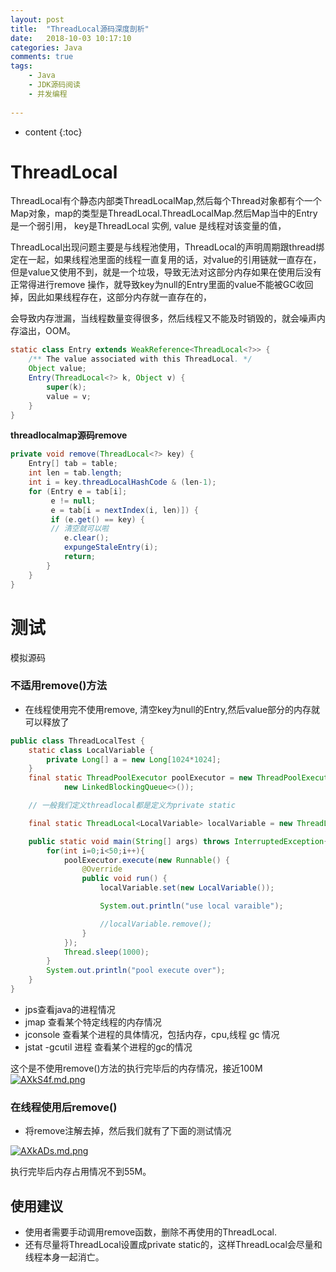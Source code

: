 ```yaml
---
layout: post
title:  "ThreadLocal源码深度剖析"
date:   2018-10-03 10:17:10
categories: Java
comments: true
tags:
    - Java
    - JDK源码阅读
    - 并发编程
   
---
```


* content
{:toc}

# ThreadLocal
ThreadLocal有个静态内部类ThreadLocalMap,然后每个Thread对象都有个一个Map对象，map的类型是ThreadLocal.ThreadLocalMap.然后Map当中的Entry 是一个弱引用， key是ThreadLocal 实例, value 是线程对该变量的值，

ThreadLocal出现问题主要是与线程池使用，ThreadLocal的声明周期跟thread绑定在一起，如果线程池里面的线程一直复用的话，对value的引用链就一直存在，但是value又使用不到，就是一个垃圾，导致无法对这部分内存如果在使用后没有正常得进行remove 操作，就导致key为null的Entry里面的value不能被GC收回掉，因此如果线程存在，这部分内存就一直存在的，

会导致内存泄漏，当线程数量变得很多，然后线程又不能及时销毁的，就会噪声内存溢出，OOM。


```java
static class Entry extends WeakReference<ThreadLocal<?>> {
    /** The value associated with this ThreadLocal. */
    Object value;
    Entry(ThreadLocal<?> k, Object v) {
        super(k);
        value = v;
    }
}
```



**threadlocalmap源码remove**


```java
private void remove(ThreadLocal<?> key) {
    Entry[] tab = table;
    int len = tab.length;
    int i = key.threadLocalHashCode & (len-1);
    for (Entry e = tab[i];
         e != null;
         e = tab[i = nextIndex(i, len)]) {
         if (e.get() == key) {
         // 清空就可以啦
            e.clear();
            expungeStaleEntry(i);
            return;
        }
    }
}
```
# 测试
模拟源码

### 不适用remove()方法
- 在线程使用完不使用remove, 清空key为null的Entry,然后value部分的内存就可以释放了

```java
public class ThreadLocalTest {
    static class LocalVariable {
        private Long[] a = new Long[1024*1024];
    }
    final static ThreadPoolExecutor poolExecutor = new ThreadPoolExecutor(5, 5, 1, TimeUnit.MINUTES,
            new LinkedBlockingQueue<>());

    // 一般我们定义threadlocal都是定义为private static

    final static ThreadLocal<LocalVariable> localVariable = new ThreadLocal<LocalVariable>();

    public static void main(String[] args) throws InterruptedException{
        for(int i=0;i<50;i++){
            poolExecutor.execute(new Runnable() {
                @Override
                public void run() {
                    localVariable.set(new LocalVariable());

                    System.out.println("use local varaible");

                    //localVariable.remove();
                }
            });
            Thread.sleep(1000);
        }
        System.out.println("pool execute over");
    }
}
```

- jps查看java的进程情况
- jmap  查看某个特定线程的内存情况
- jconsole 查看某个进程的具体情况，包括内存，cpu,线程 gc 情况
- jstat -gcutil 进程 查看某个进程的gc的情况


这个是不使用remove()方法的执行完毕后的内存情况，接近100M
[![AXkS4f.md.png](https://s2.ax1x.com/2019/04/14/AXkS4f.md.png)](https://imgchr.com/i/AXkS4f)


### 在线程使用后remove()
- 将remove注解去掉，然后我们就有了下面的测试情况

[![AXkADs.md.png](https://s2.ax1x.com/2019/04/14/AXkADs.md.png)](https://imgchr.com/i/AXkADs)

执行完毕后内存占用情况不到55M。

## 使用建议

- 使用者需要手动调用remove函数，删除不再使用的ThreadLocal.
- 还有尽量将ThreadLocal设置成private static的，这样ThreadLocal会尽量和线程本身一起消亡。
                
